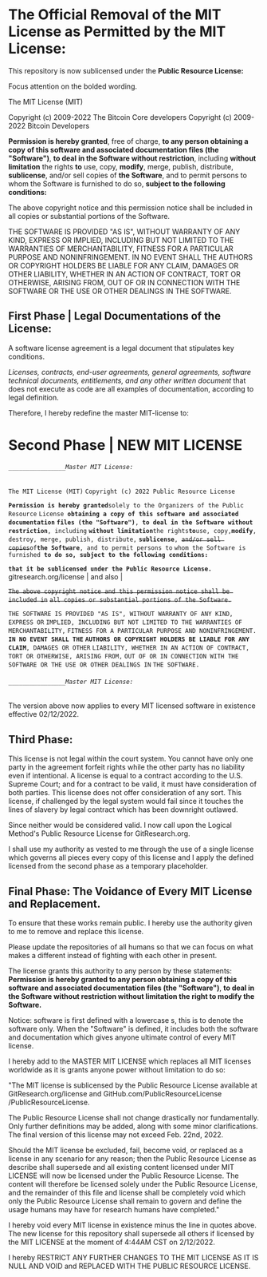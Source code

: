 # The Official Removal of the MIT License as Permitted by the MIT License:

This repository is now sublicensed under the **Public Resource License:**

Focus attention on the bolded wording.

The MIT License (MIT)

Copyright (c) 2009-2022 The Bitcoin Core developers
Copyright (c) 2009-2022 Bitcoin Developers

**Permission is hereby granted**, free of charge, **to any person obtaining a copy**
**of this software and associated documentation files (the "Software")**, **to deal**
**in the Software without restriction**, including **without limitation** the rights
**to** use, copy, **modify**, merge, publish, distribute, **sublicense**, and/or sell
copies of **the Software**, and to permit persons to whom the Software is
furnished to do so, **subject to the following conditions:**

The above copyright notice and this permission notice shall be included in
all copies or substantial portions of the Software.

THE SOFTWARE IS PROVIDED "AS IS", WITHOUT WARRANTY OF ANY KIND, EXPRESS OR
IMPLIED, INCLUDING BUT NOT LIMITED TO THE WARRANTIES OF MERCHANTABILITY,
FITNESS FOR A PARTICULAR PURPOSE AND NONINFRINGEMENT. IN NO EVENT SHALL THE
AUTHORS OR COPYRIGHT HOLDERS BE LIABLE FOR ANY CLAIM, DAMAGES OR OTHER
LIABILITY, WHETHER IN AN ACTION OF CONTRACT, TORT OR OTHERWISE, ARISING FROM,
OUT OF OR IN CONNECTION WITH THE SOFTWARE OR THE USE OR OTHER DEALINGS IN
THE SOFTWARE.

## First Phase \| Legal Documentations of the License:

A software license agreement is a legal document that stipulates key conditions.

*Licenses, contracts, end-user agreements, general agreements, software technical documents, entitlements, and any other written document* that does not execute as code are all examples of documentation, according to legal definition.

Therefore, I hereby redefine the master MIT-license to:

# Second Phase \| NEW MIT LICENSE

###### `________________Master MIT License:`

`The MIT License (MIT)`
`Copyright (c) 2022 Public Resource License`

**`Permission is hereby granted`**`solely to the Organizers of the Public Resource`
`License `**`obtaining a copy of this software and associated documentation`**
**`files (the "Software")`**`, `**`to deal in the Software without restriction`**`, including`
**`without limitation`**`the rights`**`to`**`use, copy,`**`modify`**`, destroy, merge, publish, distribute,`
**`sublicense`**`, `~~`and/or sell copies`~~`of`**`the Software`**`, and to permit persons to`
`whom the Software is furnished `**`to do so, subject to the following conditions:`**

**`that it be sublicensed under the Public Resource License.`**
gitresearch\.org/license \| and also \|

~~`The above copyright notice and this permission notice shall be included in`~~
~~`all copies or substantial portions of the Software.`~~

`THE SOFTWARE IS PROVIDED "AS IS", WITHOUT WARRANTY OF ANY KIND, EXPRESS OR`
`IMPLIED, INCLUDING BUT NOT LIMITED TO THE WARRANTIES OF MERCHANTABILITY,`
`FITNESS FOR A PARTICULAR PURPOSE AND NONINFRINGEMENT. `**`IN NO EVENT SHALL THE`**
**`AUTHORS OR COPYRIGHT HOLDERS BE LIABLE FOR ANY CLAIM`**`, DAMAGES OR OTHER`
`LIABILITY, WHETHER IN AN ACTION OF CONTRACT, TORT OR OTHERWISE, ARISING FROM,`
`OUT OF OR IN CONNECTION WITH THE SOFTWARE OR THE USE OR OTHER DEALINGS IN`
`THE SOFTWARE.`

###### `________________Master MIT License:`

The version above now applies to every MIT licensed software in existence effective 02/12/2022.

## **Third Phase:**

This license is not legal within the court system. You cannot have only one party in the agreement forfeit rights while the other party has no liability even if intentional. A license is equal to a contract according to the U.S. Supreme Court; and for a contract to be valid, it must have consideration of both parties. This license does not offer consideration of any sort. This license, if challenged by the legal system would fail since it touches the lines of slavery by legal contract which has been downright outlawed.

Since neither would be considered valid. I now call upon the Logical Method's Public Resource License for GitResearch.org.

I shall use my authority as vested to me through the use of a single license which governs all pieces every copy of this license and I apply the defined licensed from the second phase as a temporary placeholder.

## **Final Phase: The Voidance of Every MIT License and Replacement.**

To ensure that these works remain public. I hereby use the authority given to me to remove and replace this license.

Please update the repositories of all humans so that we can focus on what makes a different instead of fighting with each other in present.

The license grants this authority to any person by these statements:
**Permission is hereby granted to any person obtaining a copy of this software and associated documentation files (the "Software")**, **to deal in the Software without restriction without limitation the right to modify the Software.**

Notice: software is first defined with a lowercase s, this is to denote the software only. When the "Software" is defined, it includes both the software and documentation which gives anyone ultimate control of every MIT license.

I hereby add to the MASTER MIT LICENSE which replaces all MIT licenses worldwide as it is grants anyone power without limitation to do so:

"The MIT license is sublicensed by the Public Resource License available at GitResearch.org/license and GitHub.com/PublicResourceLicense
/PublicResourceLicense.

The Public Resource License shall not change drastically nor fundamentally. Only further definitions may be added, along with some minor clarifications. The final version of this license may not exceed Feb. 22nd, 2022.

Should the MIT license be excluded, fail, become void, or replaced as a license in any scenario for any reason; then the Public Resource License as describe shall supersede and all existing content licensed under MIT LICENSE will now be licensed under the Public Resource License. The content will therefore be licensed solely under the Public Resource License, and the remainder of this file and license shall be completely void which only the Public Resource License shall remain to govern and define the usage humans may have for research humans have completed."

I hereby void every MIT license in existence minus the line in quotes above. The new license for this repository shall supersede all others if licensed by the MIT LICENSE at the moment of 4:44AM CST on 2/12/2022.

I hereby RESTRICT ANY FURTHER CHANGES TO THE MIT LICENSE AS IT IS NULL AND VOID and REPLACED WITH THE PUBLIC RESOURCE LICENSE.
